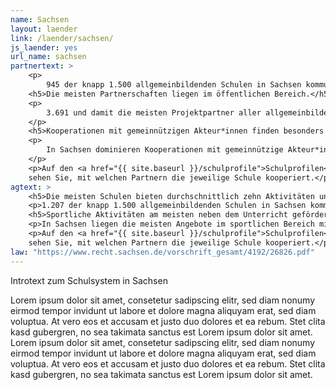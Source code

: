 ```yaml
---
name: Sachsen
layout: laender
link: /laender/sachsen/
js_laender: yes
url_name: sachsen
partnertext: >
    <p>
        945 der knapp 1.500 allgemeinbildenden Schulen in Sachsen kommunizieren ihre Projekte und Aktivitäten an das Statistische Landesamt Sachsen. Insgesamt gehen diese Schulen 10.700 Partnerschaften mit externen Organisationen ein, darunter mit gemeinnützigen sowie privatwirtschaftlichen Akteur*innen und Akteur*innen aus dem öffentlichen Sektor, Partnerschulen, Verbänden und religiösen Einrichtungen. Durchschnittlich kommen sechs Partnerschaften auf eine Schule.</p>
    <h5>Die meisten Partnerschaften liegen im öffentlichen Bereich.</h5>
    <p> 
        3.691 und damit die meisten Projektpartner aller allgemeinbildenden Schulen kommen aus dem öffentlichen Bereich (34,5%), gefolgt von 2.953 Partnerorganisationen aus dem gemeinnützigen (27,6%) und 1191 aus dem wirtschaftlichen Bereich (11,2%). Weitere 1195 (11,2%) Partnerschaften finden mit Verbänden, Kammern und Genossenschaften statt, 993 (9,3%) mit anderen Schulen und 142 (1,8%) mit religiösen Einrichtungen. 535 Partnerschaften (5%) konnten nicht eindeutig zugeordnet werden und fallen unter die Kategorie Unbestimmt.
    </p>
    <h5>Kooperationen mit gemeinnützigen Akteur*innen finden besonders an Beruflichen-, Sekundar- und Förderschulen statt.</h5>
    <p>
        In Sachsen dominieren Kooperationen mit gemeinnützige Akteur*innen besonders an Berufliche-, Sekundar- und Förderschulen. So kommen auf eine Berufliche Schule durchschnittlich 5,5 Partnerschaften mit einer gemeinnützigen Organisation. Auf Sekundarschulen 3,7 Partnerschaften und auf Förderschulen knapp 2,5. Kooperationen mit öffentlichen Akteur*innen sind für alle Schularten bedeutsam. Die höchste Anzahl an Kooperationen findet sich an Beruflichen Schulen mit durchschnittlich acht Partnerschaften wieder. Dies gilt ebenfalls für Wirtschaftsakteure, die mit durchschnittlich 2,7 Partnerschaften an Beruflichen Schulen vertreten sind. Sekundarschulen kommen hier auf 1,8 Partnerschaften.
    </p>
    <p>Auf den <a href="{{ site.baseurl }}/schulprofile">Schulprofilen</a>
    sehen Sie, mit welchen Partnern die jeweilige Schule kooperiert.</p>
agtext: >
    <h5>Die meisten Schulen bieten durchschnittlich zehn Aktivitäten und Projekte zu mindestens fünf verschiedenen Themen an. </h5>
    <p>1.207 der knapp 1.500 allgemeinbildenden Schulen in Sachsen kommunizieren ihre Projekte und Aktivitäten an das Statistische Landesamt Sachsen. Insgesamt bieten sie rund 11.600 Aktivitäten zu den Themen Umwelt, Sport, Musik und Tanz, Gesellschaft und Partizipation, Literatur und Medien, Handwerk, Kunst und Kultur, Naturwissenschaft und Technik, Berufsorientierung und Sprachen an.</p>
    <h5>Sportliche Aktivitäten am meisten neben dem Unterricht gefördert.</h5>
    <p>In Sachsen liegen die meisten Angebote im sportlichen Bereich mit 87%, dicht gefolgt von den musikalischen, die an rund 76% der Schulen angeboten werden. Knapp 800 der 1207 Schulen (66%) bieten Aktivitäten mit künstlerischem bzw. kulturellen Bezug an. Nach unserer Datengrundlage machen Aktivitäten im Umweltbereich den geringsten Anteil (27%) aus.</p>
    <p>Auf den <a href="{{ site.baseurl }}/schulprofile">Schulprofilen</a>
    sehen Sie, mit welchen Partnern die jeweilige Schule kooperiert.</p>
law: "https://www.recht.sachsen.de/vorschrift_gesamt/4192/26826.pdf"
---
```

Introtext zum Schulsystem in Sachsen

Lorem ipsum dolor sit amet, consetetur sadipscing elitr, sed diam nonumy eirmod tempor invidunt ut labore et dolore
magna aliquyam erat, sed diam voluptua. At vero eos et accusam et justo duo dolores et ea rebum. Stet clita kasd
gubergren, no sea takimata sanctus est Lorem ipsum dolor sit amet. Lorem ipsum dolor sit amet, consetetur sadipscing
elitr, sed diam nonumy eirmod tempor invidunt ut labore et dolore magna aliquyam erat, sed diam voluptua. At vero eos
et accusam et justo duo dolores et ea rebum. Stet clita kasd gubergren, no sea takimata sanctus est Lorem ipsum dolor
sit amet.